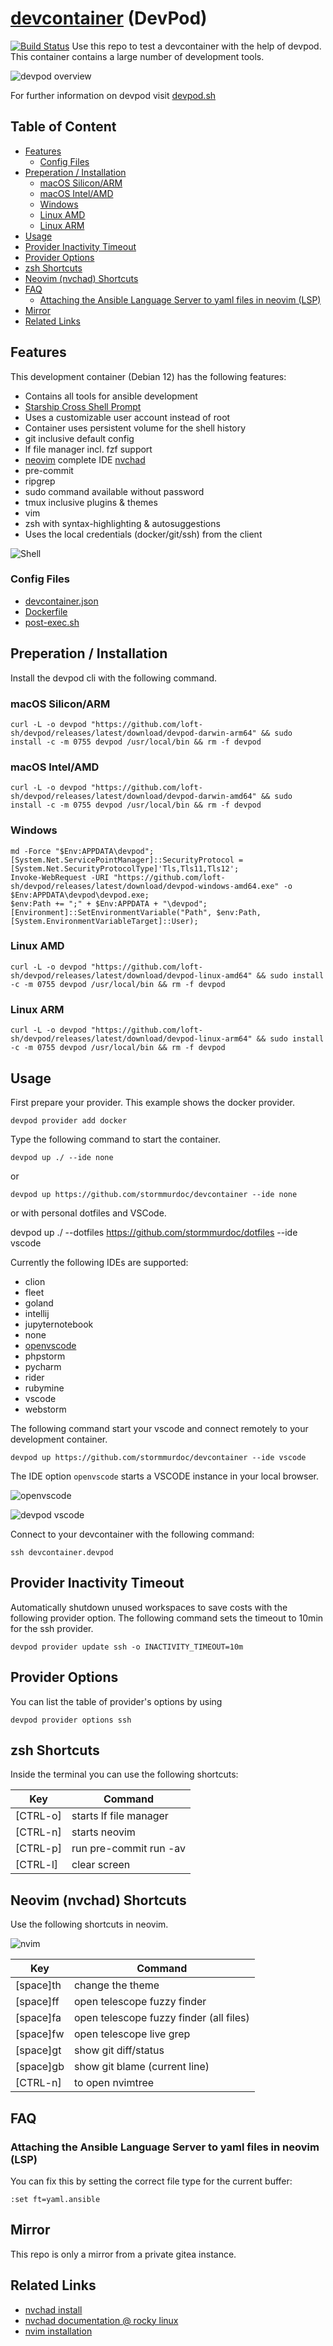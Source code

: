 # [devcontainer](devcontainer.md) (DevPod)

[![Build Status](https://ci.bueraner.de/api/badges/murdoc/devcontainer/status.svg)](https://ci.bueraner.de/murdoc/devcontainer)
Use this repo to test a devcontainer with the help of devpod.
This container contains a large number of development tools.

![devpod overview](./.media/devpod_overview.png)

For further information on devpod visit
[devpod.sh](https://devpod.sh/docs/what-is-devpod)

## Table of Content

<!-- toc -->

- [Features](#features)
  * [Config Files](#config-files)
- [Preperation / Installation](#preperation--installation)
  * [macOS Silicon/ARM](#macos-siliconarm)
  * [macOS Intel/AMD](#macos-intelamd)
  * [Windows](#windows)
  * [Linux AMD](#linux-amd)
  * [Linux ARM](#linux-arm)
- [Usage](#usage)
- [Provider Inactivity Timeout](#provider-inactivity-timeout)
- [Provider Options](#provider-options)
- [zsh Shortcuts](#zsh-shortcuts)
- [Neovim (nvchad) Shortcuts](#neovim-nvchad-shortcuts)
- [FAQ](#faq)
  * [Attaching the Ansible Language Server to yaml files in neovim (LSP)](#attaching-the-ansible-language-server-to-yaml-files-in-neovim-lsp)
- [Mirror](#mirror)
- [Related Links](#related-links)

<!-- tocstop -->

## Features

This development container (Debian 12) has the following
features:

* Contains all tools for ansible development
* [Starship Cross Shell Prompt](https://starship.rs/)
* Uses a customizable user account instead of root
* Container uses persistent volume for the shell history
* git inclusive default config
* lf file manager incl. fzf support
* [neovim](https://github.com/neovim/neovim) complete IDE [nvchad](https://nvchad.com/)
* pre-commit
* ripgrep
* sudo command available without password
* tmux inclusive plugins & themes
* vim
* zsh with syntax-highlighting & autosuggestions
* Uses the local credentials (docker/git/ssh) from the client

![Shell](.media/shell.png)

### Config Files

* [devcontainer.json](./.devcontainer/devcontainer.json)
* [Dockerfile](./.devcontainer/Dockerfile)
* [post-exec.sh](./.devcontainer/post-exec.sh)

## Preperation / Installation

Install the devpod cli with the following command.

### macOS Silicon/ARM

```shell
curl -L -o devpod "https://github.com/loft-sh/devpod/releases/latest/download/devpod-darwin-arm64" && sudo install -c -m 0755 devpod /usr/local/bin && rm -f devpod
```

### macOS Intel/AMD

```shell
curl -L -o devpod "https://github.com/loft-sh/devpod/releases/latest/download/devpod-darwin-amd64" && sudo install -c -m 0755 devpod /usr/local/bin && rm -f devpod
```

### Windows

```shell
md -Force "$Env:APPDATA\devpod"; [System.Net.ServicePointManager]::SecurityProtocol = [System.Net.SecurityProtocolType]'Tls,Tls11,Tls12';
Invoke-WebRequest -URI "https://github.com/loft-sh/devpod/releases/latest/download/devpod-windows-amd64.exe" -o $Env:APPDATA\devpod\devpod.exe;
$env:Path += ";" + $Env:APPDATA + "\devpod";
[Environment]::SetEnvironmentVariable("Path", $env:Path, [System.EnvironmentVariableTarget]::User);
```

### Linux AMD

```shell
curl -L -o devpod "https://github.com/loft-sh/devpod/releases/latest/download/devpod-linux-amd64" && sudo install -c -m 0755 devpod /usr/local/bin && rm -f devpod
```

### Linux ARM

```shell
curl -L -o devpod "https://github.com/loft-sh/devpod/releases/latest/download/devpod-linux-arm64" && sudo install -c -m 0755 devpod /usr/local/bin && rm -f devpod
```

## Usage

First prepare your provider. This example shows the
docker provider.

```shell
devpod provider add docker
```

Type the following command to start
the container.

```shell
devpod up ./ --ide none
```

or

```shell
devpod up https://github.com/stormmurdoc/devcontainer --ide none
```

or with personal dotfiles and VSCode.

devpod up ./ --dotfiles https://github.com/stormmurdoc/dotfiles --ide vscode



Currently the following IDEs are supported:

* clion
* fleet
* goland
* intellij
* jupyternotebook
* none
* [openvscode](openvscode.md)
* phpstorm
* pycharm
* rider
* rubymine
* vscode
* webstorm

The following command start your vscode and connect remotely to your
development container.

```shell
devpod up https://github.com/stormmurdoc/devcontainer --ide vscode
```

The IDE option `openvscode` starts a VSCODE instance in your local
browser.

![openvscode](.media/openvscode.png)


![devpod vscode](./.media/devpod_vscode.png)

Connect to your devcontainer with the following command:

```shell
ssh devcontainer.devpod
```

## Provider Inactivity Timeout

Automatically shutdown unused workspaces to save costs with the following
provider option. The following command sets the timeout to 10min for
the ssh provider.

```shell
devpod provider update ssh -o INACTIVITY_TIMEOUT=10m
```

## Provider Options

You can list the table of provider's options by using

```shell
devpod provider options ssh
```

## zsh Shortcuts

Inside the terminal you can use the following
shortcuts:

| Key       | Command                 |
|-----------|-------------------------|
| [CTRL-o]  | starts lf file manager  |
| [CTRL-n]  | starts neovim           |
| [CTRL-p]  | run pre-commit run -av  |
| [CTRL-l]  | clear screen            |

## Neovim (nvchad) Shortcuts

Use the following shortcuts in neovim.

![nvim](./.media/devcontainer.png)

| Key        | Command                                  |
|------------|------------------------------------------|
| [space]th  | change the theme                         |
| [space]ff  | open telescope fuzzy finder              |
| [space]fa  | open telescope fuzzy finder (all files)  |
| [space]fw  | open telescope live grep                 |
| [space]gt  | show git diff/status                     |
| [space]gb  | show git blame (current line)            |
| [CTRL-n]   | to open nvimtree                         |

## FAQ

### Attaching the Ansible Language Server to yaml files in neovim (LSP)

You can fix this by setting the correct file type for the current buffer:

```vim
:set ft=yaml.ansible
```

## Mirror

This repo is only a mirror from a private gitea instance.

## Related Links

* [nvchad install](https://nvchad.com/docs/quickstart/install)
* [nvchad documentation @ rocky linux](https://docs.rockylinux.org/books/nvchad/)
* [nvim installation](https://github.com/neovim/neovim/blob/master/INSTALL.md)
